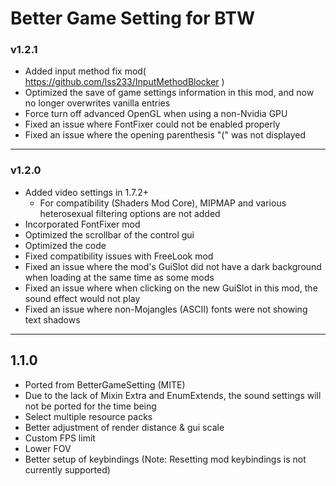 # Better Game Setting for BTW

### v1.2.1
* Added input method fix mod( https://github.com/lss233/InputMethodBlocker )
* Optimized the save of game settings information in this mod, and now no longer overwrites vanilla entries
* Force turn off advanced OpenGL when using a non-Nvidia GPU
* Fixed an issue where FontFixer could not be enabled properly
* Fixed an issue where the opening parenthesis "(" was not displayed

---

### v1.2.0
* Added video settings in 1.7.2+
    * For compatibility (Shaders Mod Core), MIPMAP and various heterosexual filtering options are not added
* Incorporated FontFixer mod
* Optimized the scrollbar of the control gui
* Optimized the code
* Fixed compatibility issues with FreeLook mod
* Fixed an issue where the mod's GuiSlot did not have a dark background when loading at the same time as some mods
* Fixed an issue where when clicking on the new GuiSlot in this mod, the sound effect would not play
* Fixed an issue where non-Mojangles (ASCII) fonts were not showing text shadows

---

## 1.1.0
* Ported from BetterGameSetting (MITE)
* Due to the lack of Mixin Extra and EnumExtends, the sound settings will not be ported for the time being
* Select multiple resource packs
* Better adjustment of render distance & gui scale
* Custom FPS limit
* Lower FOV
* Better setup of keybindings  (Note: Resetting mod keybindings is not currently supported)